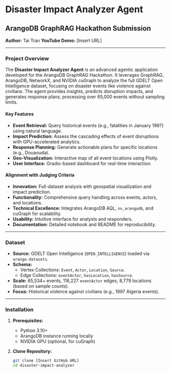 # Disaster Impact Analyzer Agent
## ArangoDB GraphRAG Hackathon Submission

**Author:** Tai Tran
**YouTube Demo:** [Insert URL]  

---

### Project Overview

The **Disaster Impact Analyzer Agent** is an advanced agentic application developed for the ArangoDB GraphRAG Hackathon. It leverages GraphRAG, ArangoDB, NetworkX, and NVIDIA cuGraph to analyze the full GDELT Open Intelligence dataset, focusing on disaster events like violence against civilians. The agent provides insights, predicts disruption impacts, and generates response plans, processing over 65,000 events without sampling limits.

#### Key Features
- **Event Retrieval:** Query historical events (e.g., fatalities in January 1997) using natural language.
- **Impact Prediction:** Assess the cascading effects of event disruptions with GPU-accelerated analytics.
- **Response Planning:** Generate actionable plans for specific locations (e.g., Douaouda).
- **Geo-Visualization:** Interactive map of all event locations using Plotly.
- **User Interface:** Gradio-based dashboard for real-time interaction.

#### Alignment with Judging Criteria
- **Innovation:** Full-dataset analysis with geospatial visualization and impact prediction.
- **Functionality:** Comprehensive query handling across events, actors, and locations.
- **Technical Excellence:** Integrates ArangoDB AQL, `nx_arangodb`, and cuGraph for scalability.
- **Usability:** Intuitive interface for analysts and responders.
- **Documentation:** Detailed notebook and README for reproducibility.

---

### Dataset
- **Source:** GDELT Open Intelligence (`OPEN_INTELLIGENCE`) loaded via `arango-datasets`.
- **Schema:** 
  - Vertex Collections: `Event`, `Actor`, `Location`, `Source`.
  - Edge Collections: `eventActor`, `hasLocation`, `hasSource`.
- **Scale:** 65,534+ events, 116,227 `eventActor` edges, 8,779 locations (based on sample counts).
- **Focus:** Historical violence against civilians (e.g., 1997 Algeria events).

---

### Installation

1. **Prerequisites:**
   - Python 3.10+
   - ArangoDB instance running locally
   - NVIDIA GPU (optional, for cuGraph)

2. **Clone Repository:**
   ```bash
   git clone [Insert GitHub URL]
   cd disaster-impact-analyzer
